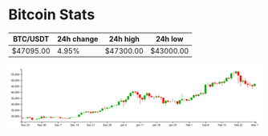 # Bitcoin Stats

BTC/USDT|24h change|24h high|24h low|
|---|---|---|---|
|$47095.00|4.95%|$47300.00|$43000.00|

<img src="./chart.svg">
